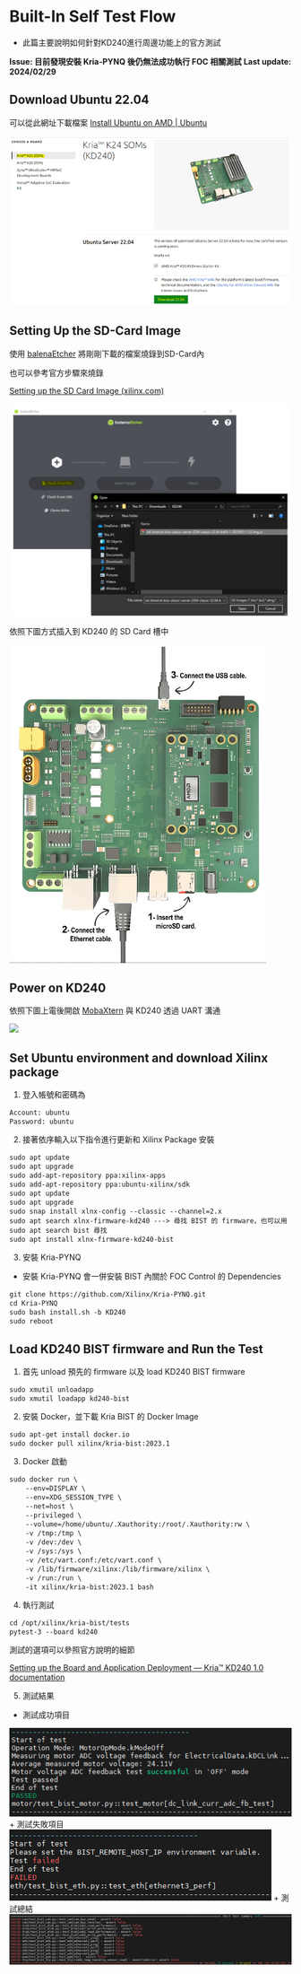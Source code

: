 # Built-In Self Test Flow
+ 此篇主要說明如何針對KD240進行周邊功能上的官方測試

**Issue: 目前發現安裝 Kria-PYNQ 後仍無法成功執行 FOC 相關測試**
**Last update: 2024/02/29**

## Download Ubuntu 22.04
可以從此網址下載檔案
[Install Ubuntu on AMD | Ubuntu](https://ubuntu.com/download/amd)

​<img src="Images/Ubuntu 22.04.png"/>

## Setting Up the SD-Card Image 
使用 [balenaEtcher](https://etcher.balena.io/) 將剛剛下載的檔案燒錄到SD-Card內

也可以參考官方步驟來燒錄

[Setting up the SD Card Image (xilinx.com)](https://www.xilinx.com/products/som/kria/kd240-drives-starter-kit/kd240-getting-started/setting-up-the-sd-card-image.html)

<img src="Images/Program SD Card.png"/>

依照下圖方式插入到 KD240 的 SD Card 槽中

<img src="Images/KD240 Hardware Setting.png"/>

## Power on KD240

依照下圖上電後開啟 [MobaXtern](https://mobaxterm.mobatek.net/download.html) 與 KD240 透過 UART 溝通

<img src="Images/Uart communication.png"/>

## Set Ubuntu environment and download Xilinx package
1. 登入帳號和密碼為
```
Account: ubuntu
Password: ubuntu
```

2. 接著依序輸入以下指令進行更新和 Xilinx Package 安裝
```
sudo apt update
sudo apt upgrade
sudo add-apt-repository ppa:xilinx-apps
sudo add-apt-repository ppa:ubuntu-xilinx/sdk
sudo apt update
sudo apt upgrade
sudo snap install xlnx-config --classic --channel=2.x
sudo apt search xlnx-firmware-kd240 ---> 尋找 BIST 的 firmware，也可以用 sudo apt search bist 尋找
sudo apt install xlnx-firmware-kd240-bist
```

3. 安裝 Kria-PYNQ
+ 安裝 Kria-PYNQ 會一併安裝 BIST 內關於 FOC Control 的 Dependencies
```
git clone https://github.com/Xilinx/Kria-PYNQ.git
cd Kria-PYNQ
sudo bash install.sh -b KD240
sudo reboot
```

## Load KD240 BIST firmware and Run the Test
1. 首先 unload 預先的 firmware 以及 load KD240 BIST firmware
```
sudo xmutil unloadapp
sudo xmutil loadapp kd240-bist
```

2. 安裝 Docker，並下載 Kria BIST 的 Docker Image
```
sudo apt-get install docker.io
sudo docker pull xilinx/kria-bist:2023.1
```

3. Docker 啟動
```
sudo docker run \
    --env=DISPLAY \
    --env=XDG_SESSION_TYPE \
    --net=host \
    --privileged \
    --volume=/home/ubuntu/.Xauthority:/root/.Xauthority:rw \
    -v /tmp:/tmp \
    -v /dev:/dev \
    -v /sys:/sys \
    -v /etc/vart.conf:/etc/vart.conf \
    -v /lib/firmware/xilinx:/lib/firmware/xilinx \
    -v /run:/run \
    -it xilinx/kria-bist:2023.1 bash 
```

4. 執行測試
```
cd /opt/xilinx/kria-bist/tests
pytest-3 --board kd240
```
測試的選項可以參照官方說明的細節

[Setting up the Board and Application Deployment — Kria™ KD240 1.0 documentation]([https://mobaxterm.mobatek.net/download.html](https://xilinx.github.io/kria-apps-docs/kd240/build/html/docs/bist/docs/run.html))

5. 測試結果
+ 測試成功項目
<img src="Images/success.png"/>
+ 測試失敗項目
<img src="Images/fail.png"/>
+ 測試總結
<img src="Images/Summarization.png"/>

